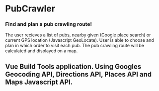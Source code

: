 # PubCrawler

### Find and plan a pub crawling route! 

The user recieves a list of pubs, nearby given (Google place search) or current GPS location (Javascript GeoLocate). User is able to choose and plan in which order to visit each pub. The pub crawling route will be calculated and displayed on a map.

## Vue Build Tools application. Using Googles Geocoding API, Directions API, Places API and Maps Javascript API. 




